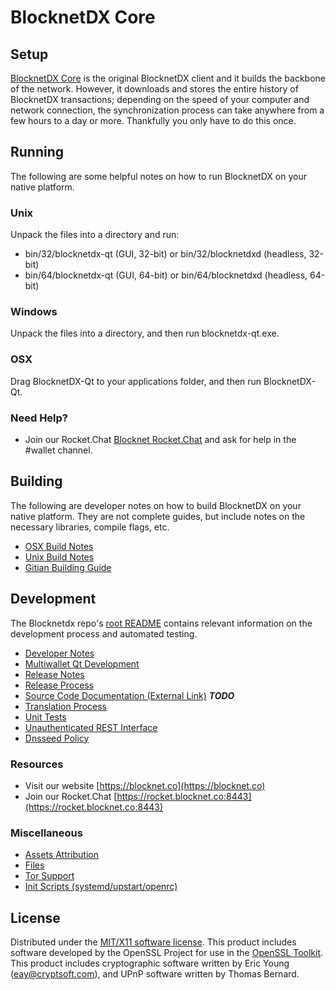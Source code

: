 BlocknetDX Core
=====================

Setup
---------------------
[BlocknetDX Core](https://github.com/BlocknetDX/BlockDX/releases/tag/v3.7.36) is the original BlocknetDX client and it builds the backbone of the network. However, it downloads and stores the entire history of BlocknetDX transactions; depending on the speed of your computer and network connection, the synchronization process can take anywhere from a few hours to a day or more. Thankfully you only have to do this once.

Running
---------------------
The following are some helpful notes on how to run BlocknetDX on your native platform.

### Unix

Unpack the files into a directory and run:

- bin/32/blocknetdx-qt (GUI, 32-bit) or bin/32/blocknetdxd (headless, 32-bit)
- bin/64/blocknetdx-qt (GUI, 64-bit) or bin/64/blocknetdxd (headless, 64-bit)

### Windows

Unpack the files into a directory, and then run blocknetdx-qt.exe.

### OSX

Drag BlocknetDX-Qt to your applications folder, and then run BlocknetDX-Qt.

### Need Help?

* Join our Rocket.Chat [Blocknet Rocket.Chat](https://rocket.blocknet.co:8443) and ask for help in the #wallet channel.

Building
---------------------
The following are developer notes on how to build BlocknetDX on your native platform. They are not complete guides, but include notes on the necessary libraries, compile flags, etc.

- [OSX Build Notes](build-osx.md)
- [Unix Build Notes](build-unix.md)
- [Gitian Building Guide](gitian-building.md)

Development
---------------------
The Blocknetdx repo's [root README](https://github.com/BlocknetDX/BlockDX/blob/master/README.md) contains relevant information on the development process and automated testing.

- [Developer Notes](developer-notes.md)
- [Multiwallet Qt Development](multiwallet-qt.md)
- [Release Notes](release-notes.md)
- [Release Process](release-process.md)
- [Source Code Documentation (External Link)](https://dev.visucore.com/bitcoin/doxygen/) ***TODO***
- [Translation Process](translation_process.md)
- [Unit Tests](unit-tests.md)
- [Unauthenticated REST Interface](REST-interface.md)
- [Dnsseed Policy](dnsseed-policy.md)

### Resources

* Visit our website [https://blocknet.co](https://blocknet.co)
* Join our Rocket.Chat [https://rocket.blocknet.co:8443](https://rocket.blocknet.co:8443)

### Miscellaneous
- [Assets Attribution](assets-attribution.md)
- [Files](files.md)
- [Tor Support](tor.md)
- [Init Scripts (systemd/upstart/openrc)](init.md)

License
---------------------
Distributed under the [MIT/X11 software license](http://www.opensource.org/licenses/mit-license.php).
This product includes software developed by the OpenSSL Project for use in the [OpenSSL Toolkit](https://www.openssl.org/). This product includes
cryptographic software written by Eric Young ([eay@cryptsoft.com](mailto:eay@cryptsoft.com)), and UPnP software written by Thomas Bernard.
